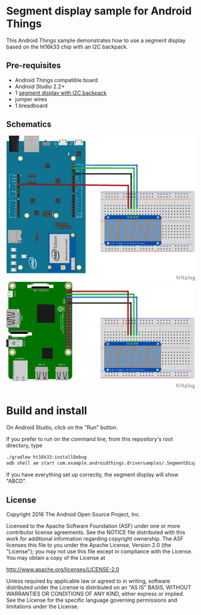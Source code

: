 Segment display sample for Android Things
=========================================

This Android Things sample demonstrates how to use a segment display based on
the ht16k33 chip with an I2C backpack.


Pre-requisites
--------------

- Android Things compatible board
- Android Studio 2.2+
- 1 [segment display with I2C backpack](https://www.adafruit.com/product/1270)
- jumper wires
- 1 breadboard

Schematics
----------

![Schematics for Intel Edison](edison_schematics.png)
![Schematics for Raspberry Pi 3](rpi3_schematics.png)


Build and install
=================

On Android Studio, click on the "Run" button.

If you prefer to run on the command line, from this repository's root directory, type

```bash
./gradlew ht16k33:installDebug
adb shell am start com.example.androidthings.driversamples/.SegmentDisplayActivity
```

If you have everything set up correctly, the segment display will show "ABCD".


License
-------

Copyright 2016 The Android Open Source Project, Inc.

Licensed to the Apache Software Foundation (ASF) under one or more contributor
license agreements.  See the NOTICE file distributed with this work for
additional information regarding copyright ownership.  The ASF licenses this
file to you under the Apache License, Version 2.0 (the "License"); you may not
use this file except in compliance with the License.  You may obtain a copy of
the License at

  http://www.apache.org/licenses/LICENSE-2.0

Unless required by applicable law or agreed to in writing, software
distributed under the License is distributed on an "AS IS" BASIS, WITHOUT
WARRANTIES OR CONDITIONS OF ANY KIND, either express or implied.  See the
License for the specific language governing permissions and limitations under
the License.
